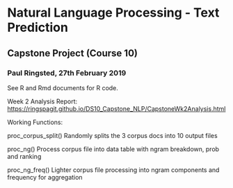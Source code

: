 # Natural Language Processing - Text Prediction
## Capstone Project (Course 10)
### Paul Ringsted, 27th February 2019

See R  and Rmd documents for R code.

Week 2 Analysis Report: https://ringspagit.github.io/DS10_Capstone_NLP/CapstoneWk2Analysis.html

Working Functions:

proc_corpus_split()	Randomly splits the 3 corpus docs into 10 output files

proc_ng()		Process corpus file into data table with ngram breakdown, prob and ranking

proc_ng_freq()		Lighter corpus file processing into ngram components and frequency for aggregation
